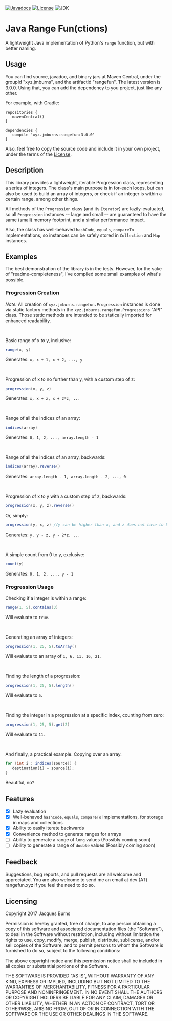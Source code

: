 [![Javadocs](http://javadoc.io/badge/xyz.jmburns/rangefun.svg?color=green)](http://javadoc.io/doc/xyz.jmburns/rangefun)
[![License](https://img.shields.io/badge/license-MIT-blue.svg)](./LICENSE)
![JDK](https://img.shields.io/badge/jdk-9-yellowgreen.svg)


# Java Range Fun(ctions)

A lightweight Java implementation of Python's `range` function, but with better naming.

## Usage

You can find source, javadoc, and binary jars at Maven Central, under the groupId "xyz.jmburns", and the artifactId 
"rangefun". The latest version is 3.0.0. Using that, you can add the dependency to you project, just like any other.

For example, with Gradle:
```
repositories {
   mavenCentral()
}

dependencies {
   compile 'xyz.jmburns:rangefun:3.0.0'
}
```

Also, feel free to copy the source code and include it in your own project, under the terms of the [License](./LICENSE).

## Description

This library provides a lightweight, iterable Progression class, representing a series of integers.
The class's main purpose is in for-each loops, but can also be used to build an array of integers, or check if an
integer is within a certain range, among other things.

All methods of the `Progression` class (and its `Iterator`) are lazily-evaluated, so all `Progression` instances --
large and small -- are guaranteed to have the same (small) memory footprint, and a similar performance impact.

Also, the class has well-behaved `hashCode`, `equals`, `compareTo` implementations, so instances can be safely stored 
in `Collection` and `Map` instances.

## Examples

The best demonstration of the library is in the tests. However, for the sake of "readme-completeness", I've compiled 
some small examples of what's possible.

### Progression Creation
*Note:*
All creation of `xyz.jmburns.rangefun.Progression` instances is done via static factory methods in the 
`xyz.jmburns.rangefun.Progressions` "API" class. Those static methods are intended to be statically imported for enhanced 
readability.

<br>

Basic range of x to y, inclusive:
```java
range(x, y)
```
Generates: `x, x + 1, x + 2, ..., y`

<br>

Progression of x to no further than y, with a custom step of z:
```java
progression(x, y, z)
```
Generates: `x, x + z, x + 2*z, ...`

<br>

Range of all the indices of an array:
```java
indices(array)
```
Generates: `0, 1, 2, ..., array.length - 1`

<br>

Range of all the indices of an array, backwards:
```java
indices(array).reverse()
```
Generates: `array.length - 1, array.length - 2, ..., 0`

<br>

Progression of x to y with a custom step of z, backwards:
```java
progression(x, y, z).reverse()
```
Or, simply:
```java
progression(y, x, z) //y can be higher than x, and z does not have to be negative
```
Generates: `y, y - z, y - 2*z, ...`

<br>

A simple count from 0 to y, exclusive:
```java
count(y)
```
Generates: `0, 1, 2, ..., y - 1`

### Progression Usage

Checking if a integer is within a range:
```java
range(1, 5).contains(3)
```
Will evaluate to `true`.

<br>

Generating an array of integers:
```java
progression(1, 25, 5).toArray()
```
Will evaluate to an array of `1, 6, 11, 16, 21`.

<br>

Finding the length of a progression:
```java
progression(1, 25, 5).length()
```
Will evaluate to `5`.

<br>

Finding the integer in a progression at a specific index, counting from zero:
```java
progression(1, 25, 5).get(2)
```
Will evaluate to `11`.

<br>

And finally, a practical example. Copying over an array.

```java
for (int i : indices(source)) {
   destination[i] = source[i];
}
```
Beautiful, no?

## Features

 - [x] Lazy evaluation
 - [x] Well-behaved `hashCode`, `equals`, `compareTo` implementations, for storage in maps and collections
 - [x] Ability to easily iterate backwards
 - [x] Convenience method to generate ranges for arrays
 - [ ] Ability to generate a range of `long` values (Possibly coming soon)
 - [ ] Ability to generate a range of `double` values (Possibly coming soon)

## Feedback

Suggestions, bug reports, and pull requests are all welcome and appreciated. You are also welcome to send me an email 
at dev (AT) rangefun.xyz if you feel the need to do so.
 
## Licensing

Copyright 2017 Jacques Burns

Permission is hereby granted, free of charge, to any person obtaining a copy of this software and associated 
documentation files (the "Software"), to deal in the Software without restriction, including without limitation the 
rights to use, copy, modify, merge, publish, distribute, sublicense, and/or sell copies of the Software, and to permit 
persons to whom the Software is furnished to do so, subject to the following conditions:

The above copyright notice and this permission notice shall be included in all copies or substantial portions of the
Software.

THE SOFTWARE IS PROVIDED "AS IS", WITHOUT WARRANTY OF ANY KIND, EXPRESS OR IMPLIED, INCLUDING BUT NOT LIMITED TO THE 
WARRANTIES OF MERCHANTABILITY, FITNESS FOR A PARTICULAR PURPOSE AND NONINFRINGEMENT. IN NO EVENT SHALL THE AUTHORS OR 
COPYRIGHT HOLDERS BE LIABLE FOR ANY CLAIM, DAMAGES OR OTHER LIABILITY, WHETHER IN AN ACTION OF CONTRACT, TORT OR 
OTHERWISE, ARISING FROM, OUT OF OR IN CONNECTION WITH THE SOFTWARE OR THE USE OR OTHER DEALINGS IN THE SOFTWARE.
